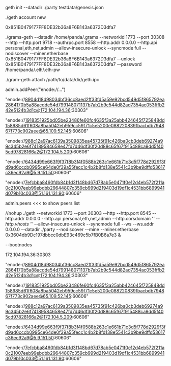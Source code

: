 geth init --datadir ./party testdata/genesis.json 

./geth account new

0x851B0479177FF8DE32b36a8F6B143a6372D3dfa7

./grams-geth --datadir /home/panda/.grams --networkid 1773 --port 30308 --http --http.port 9718 --authrpc.port 8558 --http.addr 0.0.0.0 --http.api personal,eth,net,admin --allow-insecure-unlock --syncmode full --nodiscover --miner.etherbase 0x851B0479177FF8DE32b36a8F6B143a6372D3dfa7 --unlock 0x851B0479177FF8DE32b36a8F6B143a6372D3dfa7 --password /home/panda/.elh/.elh-pw

./gram-geth attach /path/to/data/dir/geth.ipc

admin.addPeer("enode://...")

"enode://8904d18d98034bf36cc8aed2ff33fd5a59e92bcd549d5f865792ea2864170b5a88acdde54d799148071137b7ab2b9c544d82ad7354ac053fffb242e5124b3d1c@172.104.194.36:30303"

"enode://1918351925bd05be23486fe60fc4635f3a25abb424645f725848dd158985d61f608a8ba5042eb959cc59f71c5e5200e088220839fbacbdb794867f773c902aee@65.109.52.145:60606"

"enode://988c12a97ac6139a3509835ea45735f91c426ba0cb3deb69274a99c345b2e6f74189584658e47fd7d46df30f20d88c65f67f915488ca9dd5f405cd97828166a2@172.104.5.209:60606"

"enode://6434d99e663f9f37f8b3f4f0588b263c1e661b71c3d5f778d2929f3fd9ad6cccb0995ce64de0f39a55fecc1c4b2b8fd138e5541c3b9be9dffd53617c36ec92a9@5.9.151.50:60606"

"enode://7efcbba8460fdb84b1d3f148bd67d78ab5e0471f0e12d4eb572f211a0c21007eeb99ebdbb29644807c359cb999d219403d19df1c4531bb6899941d079b10c033@51.161.131.90:60606"

admin.peers <<< to show peers list






//nohup ./geth --networkid 1773  --port 30303 --http --http.port 8545 --http.addr 0.0.0.0 --http.api personal,eth,net,admin --http.corsdomain '*' --http.vhosts '*' --allow-insecure-unlock  --syncmode full --ws --ws.addr 0.0.0.0    --datadir ./party --nodiscover --mine --miner.etherbase 0x3604db9Dc197dbbcc0dbE93c469c5b7fB0B6a7e3 &

--bootnodes

172.104.194.36:30303

"enode://8904d18d98034bf36cc8aed2ff33fd5a59e92bcd549d5f865792ea2864170b5a88acdde54d799148071137b7ab2b9c544d82ad7354ac053fffb242e5124b3d1c@172.104.194.36:30303"

"enode://1918351925bd05be23486fe60fc4635f3a25abb424645f725848dd158985d61f608a8ba5042eb959cc59f71c5e5200e088220839fbacbdb794867f773c902aee@65.109.52.145:60606"

"enode://988c12a97ac6139a3509835ea45735f91c426ba0cb3deb69274a99c345b2e6f74189584658e47fd7d46df30f20d88c65f67f915488ca9dd5f405cd97828166a2@172.104.5.209:60606"

"enode://6434d99e663f9f37f8b3f4f0588b263c1e661b71c3d5f778d2929f3fd9ad6cccb0995ce64de0f39a55fecc1c4b2b8fd138e5541c3b9be9dffd53617c36ec92a9@5.9.151.50:60606"

"enode://7efcbba8460fdb84b1d3f148bd67d78ab5e0471f0e12d4eb572f211a0c21007eeb99ebdbb29644807c359cb999d219403d19df1c4531bb6899941d079b10c033@51.161.131.90:60606"
